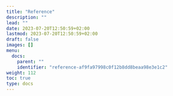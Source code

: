 ```yaml
---
title: "Reference"
description: ""
lead: ""
date: 2023-07-20T12:50:59+02:00
lastmod: 2023-07-20T12:50:59+02:00
draft: false
images: []
menu:
  docs:
    parent: ""
    identifier: "reference-af9fa97998c0f12b8dd8beaa98e3e1c2"
weight: 112
toc: true
type: docs
---
```

